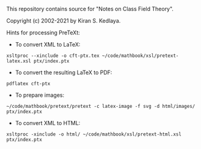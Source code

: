 This repository contains source for "Notes on Class Field Theory".

Copyright (c) 2002-2021 by Kiran S. Kedlaya.

Hints for processing PreTeXt:

- To convert XML to LaTeX:
```
xsltproc --xinclude -o cft-ptx.tex ~/code/mathbook/xsl/pretext-latex.xsl ptx/index.ptx
```
- To convert the resulting LaTeX to PDF:
```
pdflatex cft-ptx
```
- To prepare images:
```
~/code/mathbook/pretext/pretext -c latex-image -f svg -d html/images/ ptx/index.ptx
```
- To convert XML to HTML:
```
xsltproc -xinclude -o html/ ~/code/mathbook/xsl/pretext-html.xsl ptx/index.ptx
```
